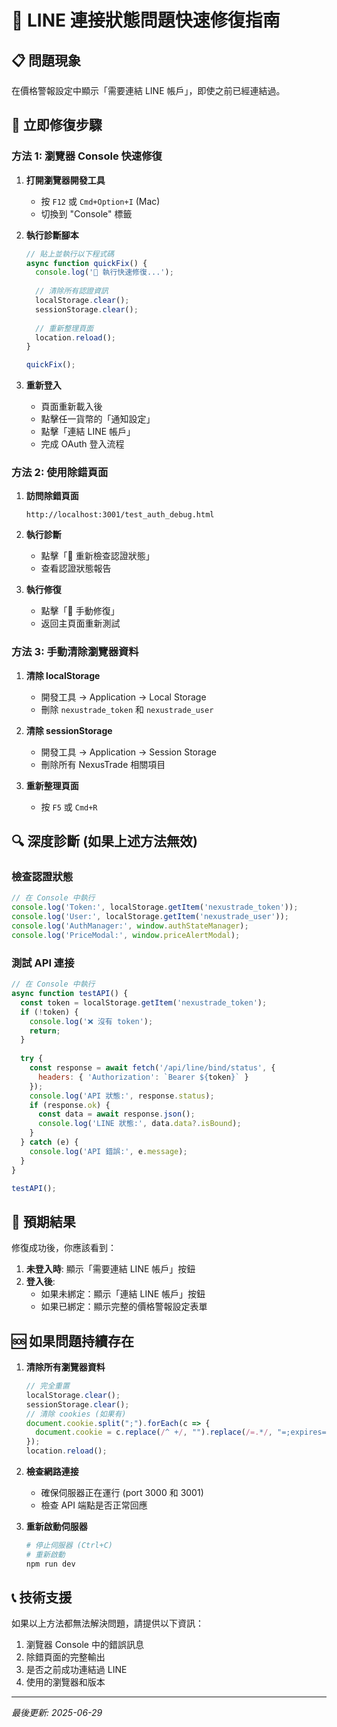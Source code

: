 # 🚀 LINE 連接狀態問題快速修復指南

## 📋 問題現象
在價格警報設定中顯示「需要連結 LINE 帳戶」，即使之前已經連結過。

## 🔧 立即修復步驟

### 方法 1: 瀏覽器 Console 快速修復

1. **打開瀏覽器開發工具**
   - 按 `F12` 或 `Cmd+Option+I` (Mac)
   - 切換到 "Console" 標籤

2. **執行診斷腳本**
   ```javascript
   // 貼上並執行以下程式碼
   async function quickFix() {
     console.log('🚀 執行快速修復...');
     
     // 清除所有認證資訊
     localStorage.clear();
     sessionStorage.clear();
     
     // 重新整理頁面
     location.reload();
   }
   
   quickFix();
   ```

3. **重新登入**
   - 頁面重新載入後
   - 點擊任一貨幣的「通知設定」
   - 點擊「連結 LINE 帳戶」
   - 完成 OAuth 登入流程

### 方法 2: 使用除錯頁面

1. **訪問除錯頁面**
   ```
   http://localhost:3001/test_auth_debug.html
   ```

2. **執行診斷**
   - 點擊「🔄 重新檢查認證狀態」
   - 查看認證狀態報告

3. **執行修復**
   - 點擊「🔧 手動修復」
   - 返回主頁面重新測試

### 方法 3: 手動清除瀏覽器資料

1. **清除 localStorage**
   - 開發工具 → Application → Local Storage
   - 刪除 `nexustrade_token` 和 `nexustrade_user`

2. **清除 sessionStorage**
   - 開發工具 → Application → Session Storage
   - 刪除所有 NexusTrade 相關項目

3. **重新整理頁面**
   - 按 `F5` 或 `Cmd+R`

## 🔍 深度診斷 (如果上述方法無效)

### 檢查認證狀態
```javascript
// 在 Console 中執行
console.log('Token:', localStorage.getItem('nexustrade_token'));
console.log('User:', localStorage.getItem('nexustrade_user'));
console.log('AuthManager:', window.authStateManager);
console.log('PriceModal:', window.priceAlertModal);
```

### 測試 API 連接
```javascript
// 在 Console 中執行
async function testAPI() {
  const token = localStorage.getItem('nexustrade_token');
  if (!token) {
    console.log('❌ 沒有 token');
    return;
  }
  
  try {
    const response = await fetch('/api/line/bind/status', {
      headers: { 'Authorization': `Bearer ${token}` }
    });
    console.log('API 狀態:', response.status);
    if (response.ok) {
      const data = await response.json();
      console.log('LINE 狀態:', data.data?.isBound);
    }
  } catch (e) {
    console.log('API 錯誤:', e.message);
  }
}

testAPI();
```

## 🎯 預期結果

修復成功後，你應該看到：

1. **未登入時**: 顯示「需要連結 LINE 帳戶」按鈕
2. **登入後**: 
   - 如果未綁定：顯示「連結 LINE 帳戶」按鈕
   - 如果已綁定：顯示完整的價格警報設定表單

## 🆘 如果問題持續存在

1. **清除所有瀏覽器資料**
   ```javascript
   // 完全重置
   localStorage.clear();
   sessionStorage.clear();
   // 清除 cookies (如果有)
   document.cookie.split(";").forEach(c => {
     document.cookie = c.replace(/^ +/, "").replace(/=.*/, "=;expires=" + new Date().toUTCString() + ";path=/");
   });
   location.reload();
   ```

2. **檢查網路連接**
   - 確保伺服器正在運行 (port 3000 和 3001)
   - 檢查 API 端點是否正常回應

3. **重新啟動伺服器**
   ```bash
   # 停止伺服器 (Ctrl+C)
   # 重新啟動
   npm run dev
   ```

## 📞 技術支援

如果以上方法都無法解決問題，請提供以下資訊：

1. 瀏覽器 Console 中的錯誤訊息
2. 除錯頁面的完整輸出
3. 是否之前成功連結過 LINE
4. 使用的瀏覽器和版本

---

*最後更新: 2025-06-29*